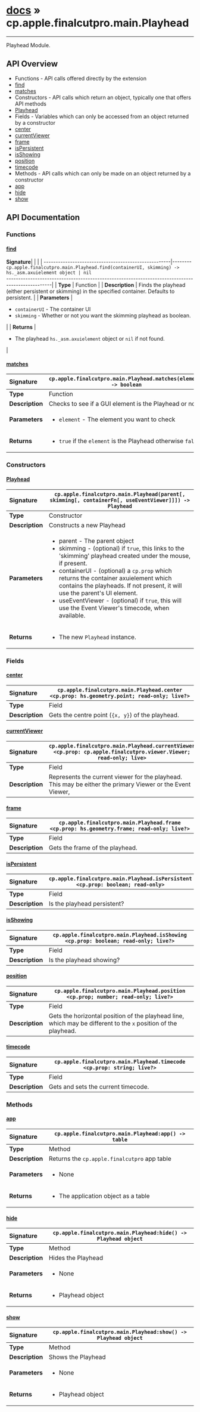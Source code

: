 # [docs](index.md) » cp.apple.finalcutpro.main.Playhead
---

Playhead Module.

## API Overview
* Functions - API calls offered directly by the extension
 * [find](#find)
 * [matches](#matches)
* Constructors - API calls which return an object, typically one that offers API methods
 * [Playhead](#playhead)
* Fields - Variables which can only be accessed from an object returned by a constructor
 * [center](#center)
 * [currentViewer](#currentviewer)
 * [frame](#frame)
 * [isPersistent](#ispersistent)
 * [isShowing](#isshowing)
 * [position](#position)
 * [timecode](#timecode)
* Methods - API calls which can only be made on an object returned by a constructor
 * [app](#app)
 * [hide](#hide)
 * [show](#show)

## API Documentation

### Functions

#### [find](#find)
| <span style="float: left;">**Signature**</span> | <span style="float: left;">`cp.apple.finalcutpro.main.Playhead.find(containerUI, skimming) -> hs._asm.axuielement object | nil` </span>                                                          |
| -----------------------------------------------------|---------------------------------------------------------------------------------------------------------|
| **Type**                                             | Function |
| **Description**                                      | Finds the playhead (either persistent or skimming) in the specified container. Defaults to persistent. |
| **Parameters**                                       | <ul><li><code>containerUI</code> - The container UI</li><li><code>skimming</code> - Whether or not you want the skimming playhead as boolean.</li></ul> |
| **Returns**                                          | <ul><li>The playhead <code>hs._asm.axuielement</code> object or <code>nil</code> if not found.</li></ul> |

#### [matches](#matches)
| <span style="float: left;">**Signature**</span> | <span style="float: left;">`cp.apple.finalcutpro.main.Playhead.matches(element) -> boolean` </span>                                                          |
| -----------------------------------------------------|---------------------------------------------------------------------------------------------------------|
| **Type**                                             | Function |
| **Description**                                      | Checks to see if a GUI element is the Playhead or not |
| **Parameters**                                       | <ul><li><code>element</code>    - The element you want to check</li></ul> |
| **Returns**                                          | <ul><li><code>true</code> if the <code>element</code> is the Playhead otherwise <code>false</code></li></ul> |

### Constructors

#### [Playhead](#playhead)
| <span style="float: left;">**Signature**</span> | <span style="float: left;">`cp.apple.finalcutpro.main.Playhead(parent[, skimming[, containerFn[, useEventViewer]]]) -> Playhead` </span>                                                          |
| -----------------------------------------------------|---------------------------------------------------------------------------------------------------------|
| **Type**                                             | Constructor |
| **Description**                                      | Constructs a new Playhead |
| **Parameters**                                       | <ul><li>parent        - The parent object</li><li>skimming      - (optional) if <code>true</code>, this links to the 'skimming' playhead created under the mouse, if present.</li><li>containerUI   - (optional) a <code>cp.prop</code> which returns the container axuielement which contains the playheads. If not present, it will use the parent's UI element.</li><li>useEventViewer - (optional) if <code>true</code>, this will use the Event Viewer's timecode, when available.</li></ul> |
| **Returns**                                          | <ul><li>The new <code>Playhead</code> instance.</li></ul> |

### Fields

#### [center](#center)
| <span style="float: left;">**Signature**</span> | <span style="float: left;">`cp.apple.finalcutpro.main.Playhead.center <cp.prop: hs.geometry.point; read-only; live?>` </span>                                                          |
| -----------------------------------------------------|---------------------------------------------------------------------------------------------------------|
| **Type**                                             | Field |
| **Description**                                      | Gets the centre point (`{x, y}`) of the playhead. |

#### [currentViewer](#currentviewer)
| <span style="float: left;">**Signature**</span> | <span style="float: left;">`cp.apple.finalcutpro.main.Playhead.currentViewer <cp.prop: cp.apple.finalcutpro.viewer.Viewer; read-only; live>` </span>                                                          |
| -----------------------------------------------------|---------------------------------------------------------------------------------------------------------|
| **Type**                                             | Field |
| **Description**                                      | Represents the current viewer for the playhead. This may be either the primary Viewer or the Event Viewer, |

#### [frame](#frame)
| <span style="float: left;">**Signature**</span> | <span style="float: left;">`cp.apple.finalcutpro.main.Playhead.frame <cp.prop: hs.geometry.frame; read-only; live?>` </span>                                                          |
| -----------------------------------------------------|---------------------------------------------------------------------------------------------------------|
| **Type**                                             | Field |
| **Description**                                      | Gets the frame of the playhead. |

#### [isPersistent](#ispersistent)
| <span style="float: left;">**Signature**</span> | <span style="float: left;">`cp.apple.finalcutpro.main.Playhead.isPersistent <cp.prop: boolean; read-only>` </span>                                                          |
| -----------------------------------------------------|---------------------------------------------------------------------------------------------------------|
| **Type**                                             | Field |
| **Description**                                      | Is the playhead persistent? |

#### [isShowing](#isshowing)
| <span style="float: left;">**Signature**</span> | <span style="float: left;">`cp.apple.finalcutpro.main.Playhead.isShowing <cp.prop: boolean; read-only; live?>` </span>                                                          |
| -----------------------------------------------------|---------------------------------------------------------------------------------------------------------|
| **Type**                                             | Field |
| **Description**                                      | Is the playhead showing? |

#### [position](#position)
| <span style="float: left;">**Signature**</span> | <span style="float: left;">`cp.apple.finalcutpro.main.Playhead.position <cp.prop; number; read-only; live?>` </span>                                                          |
| -----------------------------------------------------|---------------------------------------------------------------------------------------------------------|
| **Type**                                             | Field |
| **Description**                                      | Gets the horizontal position of the playhead line, which may be different to the `x` position of the playhead. |

#### [timecode](#timecode)
| <span style="float: left;">**Signature**</span> | <span style="float: left;">`cp.apple.finalcutpro.main.Playhead.timecode <cp.prop: string; live?>` </span>                                                          |
| -----------------------------------------------------|---------------------------------------------------------------------------------------------------------|
| **Type**                                             | Field |
| **Description**                                      | Gets and sets the current timecode. |

### Methods

#### [app](#app)
| <span style="float: left;">**Signature**</span> | <span style="float: left;">`cp.apple.finalcutpro.main.Playhead:app() -> table` </span>                                                          |
| -----------------------------------------------------|---------------------------------------------------------------------------------------------------------|
| **Type**                                             | Method |
| **Description**                                      | Returns the `cp.apple.finalcutpro` app table |
| **Parameters**                                       | <ul><li>None</li></ul> |
| **Returns**                                          | <ul><li>The application object as a table</li></ul> |

#### [hide](#hide)
| <span style="float: left;">**Signature**</span> | <span style="float: left;">`cp.apple.finalcutpro.main.Playhead:hide() -> Playhead object` </span>                                                          |
| -----------------------------------------------------|---------------------------------------------------------------------------------------------------------|
| **Type**                                             | Method |
| **Description**                                      | Hides the Playhead |
| **Parameters**                                       | <ul><li>None</li></ul> |
| **Returns**                                          | <ul><li>Playhead object</li></ul> |

#### [show](#show)
| <span style="float: left;">**Signature**</span> | <span style="float: left;">`cp.apple.finalcutpro.main.Playhead:show() -> Playhead object` </span>                                                          |
| -----------------------------------------------------|---------------------------------------------------------------------------------------------------------|
| **Type**                                             | Method |
| **Description**                                      | Shows the Playhead |
| **Parameters**                                       | <ul><li>None</li></ul> |
| **Returns**                                          | <ul><li>Playhead object</li></ul> |

